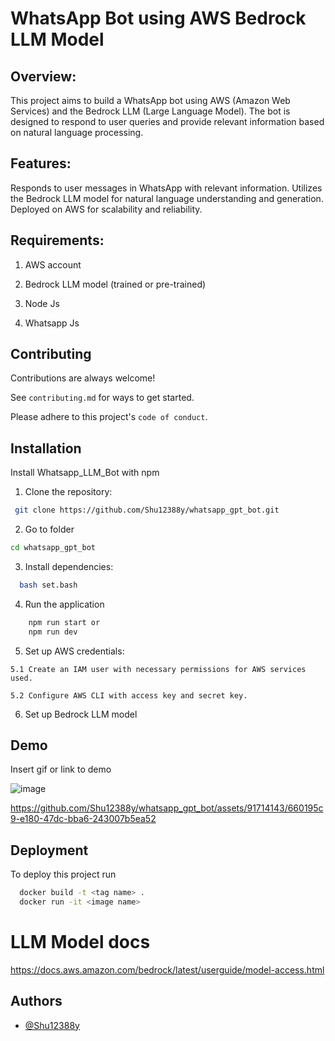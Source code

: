
# WhatsApp Bot using AWS Bedrock LLM Model

## Overview:
This project aims to build a WhatsApp bot using AWS (Amazon Web Services) and the Bedrock LLM (Large Language Model). The bot is designed to respond to user queries and provide relevant information based on natural language processing.

## Features:
Responds to user messages in WhatsApp with relevant information.
Utilizes the Bedrock LLM model for natural language understanding and generation.
Deployed on AWS for scalability and reliability.
## Requirements:
1. AWS account

2. Bedrock LLM model (trained or pre-trained)

3. Node Js

4. Whatsapp Js

## Contributing

Contributions are always welcome!

See `contributing.md` for ways to get started.

Please adhere to this project's `code of conduct`.


## Installation

Install Whatsapp_LLM_Bot with npm

1. Clone the repository:
```bash
 git clone https://github.com/Shu12388y/whatsapp_gpt_bot.git
```
2. Go to folder
```bash
cd whatsapp_gpt_bot
```
3. Install dependencies:

```bash
  bash set.bash
```

4. Run the application 
```bash 
    npm run start or 
    npm run dev
```
5. Set up AWS credentials:
```
5.1 Create an IAM user with necessary permissions for AWS services used.

5.2 Configure AWS CLI with access key and secret key.
```
6. Set up Bedrock LLM model
## Demo

Insert gif or link to demo


![image](https://github.com/Shu12388y/whatsapp_gpt_bot/assets/91714143/60bdda20-9b3f-46ae-aab2-0a832db6eada)





https://github.com/Shu12388y/whatsapp_gpt_bot/assets/91714143/660195c9-e180-47dc-bba6-243007b5ea52




## Deployment

To deploy this project run

```bash
  docker build -t <tag name> .
  docker run -it <image name>
```



# LLM Model docs
https://docs.aws.amazon.com/bedrock/latest/userguide/model-access.html


## Authors

- [@Shu12388y](https://www.github.com/Shu12388y)

